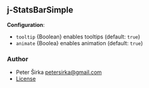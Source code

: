## j-StatsBarSimple

__Configuration__:

- `tooltip` {Boolean} enables tooltips (default: `true`)
- `animate` {Boolea} enables animation (default: `true`)

### Author

- Peter Širka <petersirka@gmail.com>
- [License](https://www.totaljs.com/license/)